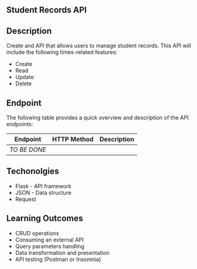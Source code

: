 ## Student Records API
## Description  

Create and API that allows users to manage student records. This API will include the following times-related features:  

* Create  
* Read  
* Update  
* Delete

## Endpoint

The following table provides a quick overview and description of the API endpoints:  

| Endpoint |HTTP Method | Description |  
| ----------- | ----------- | ------------ |  
| _TO BE DONE_  |        |      |  


## Techonolgies

* Flask - API framework      
* JSON - Data structure    
* Request

## Learning Outcomes

* CRUD operations  
* Consuming an external API  
* Query parameters handling  
* Data transformation and presentation
* API testing (Postman or Insomnia)




